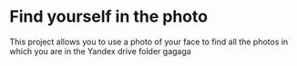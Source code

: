 # Find yourself in the photo

This project allows you to use a photo of your face to find all the photos in which you are in the Yandex drive folder
gagaga